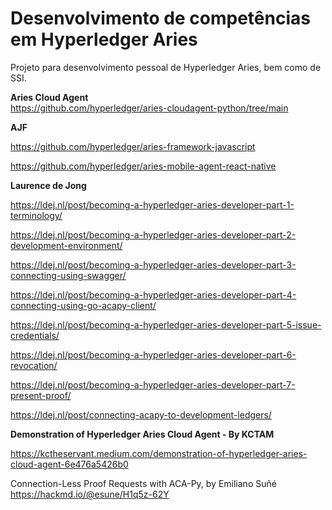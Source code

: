 # Desenvolvimento de competências em Hyperledger Aries

Projeto para desenvolvimento pessoal de Hyperledger Aries, bem como de SSI.


**Aries Cloud Agent**    
https://github.com/hyperledger/aries-cloudagent-python/tree/main


**AJF** 

https://github.com/hyperledger/aries-framework-javascript

https://github.com/hyperledger/aries-mobile-agent-react-native

**Laurence de Jong**

https://ldej.nl/post/becoming-a-hyperledger-aries-developer-part-1-terminology/

https://ldej.nl/post/becoming-a-hyperledger-aries-developer-part-2-development-environment/

https://ldej.nl/post/becoming-a-hyperledger-aries-developer-part-3-connecting-using-swagger/

https://ldej.nl/post/becoming-a-hyperledger-aries-developer-part-4-connecting-using-go-acapy-client/

https://ldej.nl/post/becoming-a-hyperledger-aries-developer-part-5-issue-credentials/

https://ldej.nl/post/becoming-a-hyperledger-aries-developer-part-6-revocation/

https://ldej.nl/post/becoming-a-hyperledger-aries-developer-part-7-present-proof/

https://ldej.nl/post/connecting-acapy-to-development-ledgers/


**Demonstration of Hyperledger Aries Cloud Agent - By KCTAM**

https://kctheservant.medium.com/demonstration-of-hyperledger-aries-cloud-agent-6e476a5426b0


Connection-Less Proof Requests with ACA-Py, by Emiliano Suñé   
https://hackmd.io/@esune/H1q5z-62Y
